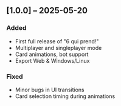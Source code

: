 ## [1.0.0] – 2025-05-20
### Added
- First full release of "6 qui prend!"
- Multiplayer and singleplayer mode
- Card animations, bot support
- Export Web & Windows/Linux

### Fixed
- Minor bugs in UI transitions
- Card selection timing during animations
